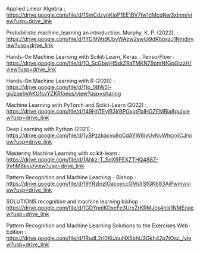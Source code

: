 Applied Linear Algebra :  https://drive.google.com/file/d/1SmCdzynKioP1EE1BV7Iw1dMcqNw3xInm/view?usp=drive_link

Probabilistic machine_learning an introduction. Murphy, K. P. (2022). : https://drive.google.com/file/d/1YDI9Ws9UbvWAzw2swUi9dR8pxzJ1Nmdi/view?usp=drive_link

Hands-On Machine Learning with Scikit-Learn, Keras _ TensorFlow : https://drive.google.com/file/d/1O_ScGbwjH5xkZRaTMKN79omNfGpGtzzH/view?usp=drive_link


Hands-On Machine Learning with R (2020) : https://drive.google.com/file/d/11o_0BW5l-giJzqxhVAKUfsvYZKRfoeus/view?usp=sharing


Machine Learning with PyTorch and Scikit-Learn (2022) : https://drive.google.com/file/d/149HhTEyjB3lrBPGxytFbIHGZEMBia8qu/view?usp=drive_link


Deep Learning with Python (2021) : https://drive.google.com/file/d/1yBPzzkqcvu8oCdAYW8iyUvNvWhcrxlCJ/view?usp=drive_link


Mastering Machine Learning with scikit-learn : https://drive.google.com/file/d/1Ahkz-T_SdXRPEXZTHQ488Z-9yfiMBkvu/view?usp=drive_link


Pattern Recognition and Machine Learning - Bishop : https://drive.google.com/file/d/19YRzlnzIOacoyccGMsYSfGK683AiPwmv/view?usp=drive_link


SOLUTIONS recognition and machine learning bishop : https://drive.google.com/file/d/1GDYpnlKDxeFe3UrxZrKRMJck4nIx1NME/view?usp=drive_link


Pattern Recognition and Machine Learning Solutions to the Exercises Web-Edition : https://drive.google.com/file/d/1RudL2rl0KtJouHX5bhU3Gkh42p7tOsc_/view?usp=drive_link 


